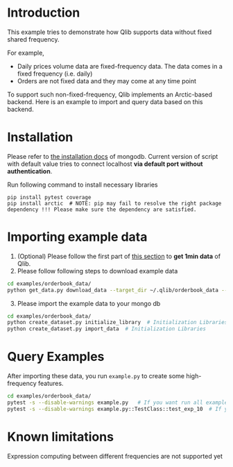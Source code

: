 # Introduction

This example tries to demonstrate how Qlib supports data without fixed shared frequency.

For example,
- Daily prices volume data are fixed-frequency data. The data comes in a fixed frequency (i.e. daily)
- Orders are not fixed data and they may come at any time point

To support such non-fixed-frequency, Qlib implements an Arctic-based backend.
Here is an example to import and query data based on this backend.

# Installation

Please refer to [the installation docs](https://docs.mongodb.com/manual/installation/) of mongodb.
Current version of script with default value tries to connect localhost **via default port without authentication**.

Run following command to install necessary libraries
```
pip install pytest coverage
pip install arctic  # NOTE: pip may fail to resolve the right package dependency !!! Please make sure the dependency are satisfied.
```

# Importing example data


1. (Optional) Please follow the first part of [this section](https://github.com/microsoft/qlib#data-preparation) to **get 1min data** of Qlib.
2. Please follow following steps to download example data
```bash
cd examples/orderbook_data/
python get_data.py download_data --target_dir ~/.qlib/orderbook_data --file_name highfreq_orderbook_example_data.zip
```

3. Please import the example data to your mongo db
```bash
cd examples/orderbook_data/
python create_dataset.py initialize_library  # Initialization Libraries
python create_dataset.py import_data  # Initialization Libraries
```

# Query Examples

After importing these data, you run `example.py` to create some high-frequency features.
```bash
cd examples/orderbook_data/
pytest -s --disable-warnings example.py   # If you want run all examples
pytest -s --disable-warnings example.py::TestClass::test_exp_10  # If you want to run specific example
```


# Known limitations
Expression computing between different frequencies are not supported yet
